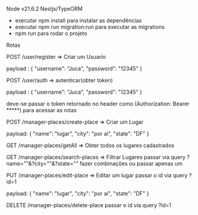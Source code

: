 Node v21.6.2
Nestjs/TypeORM

- executar npm install para instalar as dependências
- executar npm run migration:run para executar as migrations
- npm run para rodar o projeto

Rotas

POST  /user/register => Criar um Usuario

payload : {
    "username": "Juca",
    "password": "12345"
}


POST  /user/auth => autenticar(obter token)

payload : {
    "username": "Juca",
    "password": "12345"
}

deve-se passar o token retornado no header como (Authorization: Bearer *****) para acessar as rotas


POST  /manager-places/create-place  => Criar um Lugar

payload: {
  "name": "lugar",
  "city": "por ai",
  "state": "DF"
}


GET  /manager-places/getAll  => Obter todos os lugares cadastrados

GET  /manager-places/search-places  => Filtrar Lugares
passar via query ?name=""&?city=""&?state=""
fazer combinações ou passar apenas um

PUT /manager-places/edit-place  => Editar um lugar
passar o id via query ?id=1

payload: {
  "name": "lugar",
  "city": "por ai",
  "state": "DF"
}

DELETE /manager-places/delete-place
passar o id via query ?id=1
